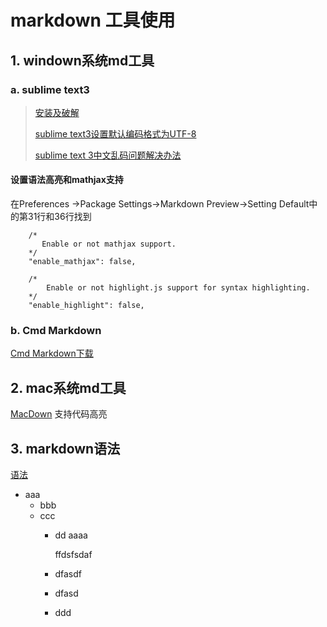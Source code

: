 # markdown 工具使用

## 1. windown系统md工具

### a. sublime text3 

>   [安装及破解](http://blog.csdn.net/k_men/article/details/54980949/)
>   
>   [sublime text3设置默认编码格式为UTF-8](http://blog.csdn.net/kongguyoulan523/article/details/51145727)
>   
>   [sublime text 3中文乱码问题解决办法](http://blog.csdn.net/qq_16255321/article/details/46459625)

#### 设置语法高亮和mathjax支持 
在Preferences ->Package Settings->Markdown Preview->Setting Default中的第31行和36行找到
```
    /*
       Enable or not mathjax support.
    */
    "enable_mathjax": false,

    /*
        Enable or not highlight.js support for syntax highlighting.
    */
    "enable_highlight": false,
```


### b. Cmd Markdown
[Cmd Markdown下载](https://www.zybuluo.com/cmd/)




## 2. mac系统md工具
   [MacDown](http://macdown.uranusjr.com/)  支持代码高亮



## 3. markdown语法

[语法](http://blog.leanote.com/post/freewalk/Markdown-语法手册/)

- aaa
    - bbb
    - ccc
        - dd
            aaaa

            ffdsfsdaf
        - dfasdf
        - dfasd
        - ddd